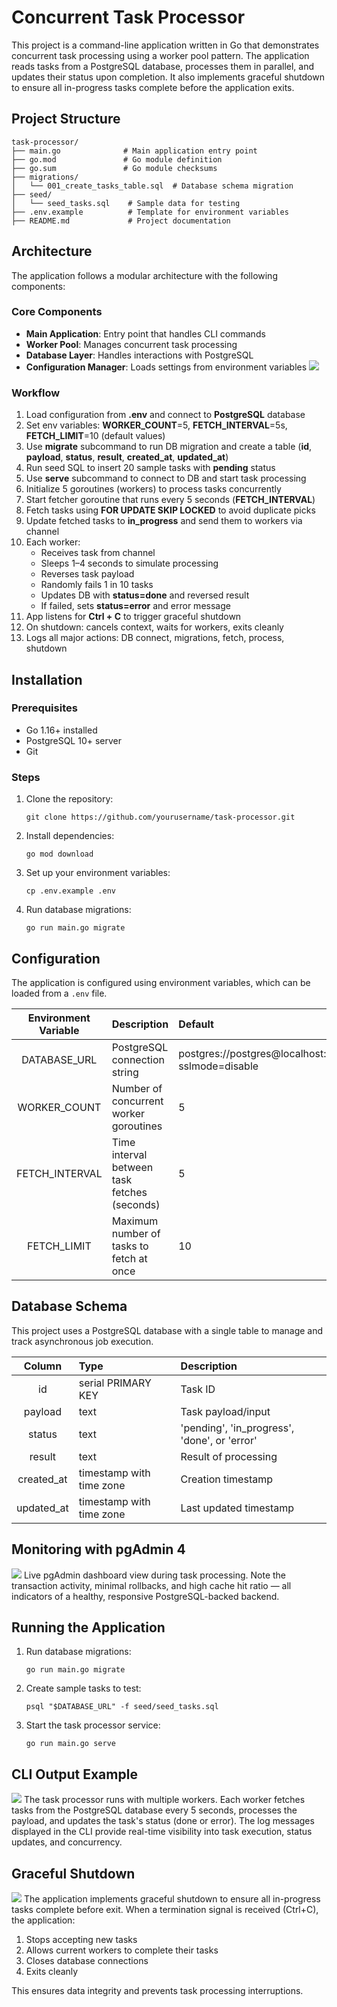 # Concurrent Task Processor

This project is a command-line application written in Go that demonstrates concurrent task processing using a worker pool pattern. The application reads tasks from a PostgreSQL database, processes them in parallel, and updates their status upon completion. It also implements graceful shutdown to ensure all in-progress tasks complete before the application exits.

## Project Structure

```
task-processor/
├── main.go              # Main application entry point
├── go.mod               # Go module definition
├── go.sum               # Go module checksums
├── migrations/
│   └── 001_create_tasks_table.sql  # Database schema migration
├── seed/
│   └── seed_tasks.sql    # Sample data for testing
├── .env.example          # Template for environment variables
├── README.md             # Project documentation
```

## Architecture

The application follows a modular architecture with the following components:

### Core Components

- **Main Application**: Entry point that handles CLI commands
- **Worker Pool**: Manages concurrent task processing
- **Database Layer**: Handles interactions with PostgreSQL
- **Configuration Manager**: Loads settings from environment variables
![](static/image-3.png)
### Workflow

1. Load configuration from **.env** and connect to **PostgreSQL** database
2. Set env variables: **WORKER_COUNT**=5, **FETCH_INTERVAL**=5s, **FETCH_LIMIT**=10 (default values)
3. Use **migrate** subcommand to run DB migration and create a table (**id**, **payload**, **status**, **result**, **created_at**, **updated_at**)
4. Run seed SQL to insert 20 sample tasks with **pending** status
5. Use **serve** subcommand to connect to DB and start task processing
6. Initialize 5 goroutines (workers) to process tasks concurrently
7. Start fetcher goroutine that runs every 5 seconds (**FETCH_INTERVAL**)
8. Fetch tasks using **FOR UPDATE SKIP LOCKED** to avoid duplicate picks
9. Update fetched tasks to **in_progress** and send them to workers via channel
10. Each worker:
    - Receives task from channel
    - Sleeps 1–4 seconds to simulate processing
    - Reverses task payload
    - Randomly fails 1 in 10 tasks
    - Updates DB with **status=done** and reversed result
    - If failed, sets **status=error** and error message
11. App listens for **Ctrl + C** to trigger graceful shutdown
12. On shutdown: cancels context, waits for workers, exits cleanly
13. Logs all major actions: DB connect, migrations, fetch, process, shutdown

## Installation

### Prerequisites

- Go 1.16+ installed
- PostgreSQL 10+ server
- Git

### Steps

1. Clone the repository:
   ```
   git clone https://github.com/yourusername/task-processor.git
   ```

2. Install dependencies:
   ```
   go mod download
   ```

3. Set up your environment variables:
   ```
   cp .env.example .env
   ```

4. Run database migrations:
   ```
   go run main.go migrate
   ```

## Configuration

The application is configured using environment variables, which can be loaded from a `.env` file.

| Environment Variable | Description | Default |
|:-------------------:|:------------|:--------|
| DATABASE_URL | PostgreSQL connection string | postgres://postgres@localhost:5432/taskprocessor?sslmode=disable |
| WORKER_COUNT | Number of concurrent worker goroutines | 5 |
| FETCH_INTERVAL | Time interval between task fetches (seconds) | 5 |
| FETCH_LIMIT | Maximum number of tasks to fetch at once | 10 |

## Database Schema

This project uses a PostgreSQL database with a single table to manage and track asynchronous job execution.

| Column | Type | Description |
|:------:|:-----|:------------|
| id | serial PRIMARY KEY | Task ID |
| payload | text | Task payload/input |
| status | text | 'pending', 'in_progress', 'done', or 'error' |
| result | text | Result of processing |
| created_at | timestamp with time zone | Creation timestamp |
| updated_at | timestamp with time zone | Last updated timestamp |

## Monitoring with pgAdmin 4
![](static/image-4.png)
Live pgAdmin dashboard view during task processing. Note the transaction activity, minimal rollbacks, and high cache hit ratio — all indicators of a healthy, responsive PostgreSQL-backed backend.

## Running the Application

1. Run database migrations:
   ```
   go run main.go migrate
   ```

2. Create sample tasks to test:
   ```
   psql "$DATABASE_URL" -f seed/seed_tasks.sql
   ```

3. Start the task processor service:
   ```
   go run main.go serve
   ```

## CLI Output Example
![](static/image-1.png)
The task processor runs with multiple workers. Each worker fetches tasks from the PostgreSQL database every 5 seconds, processes the payload, and updates the task's status (done or error). The log messages displayed in the CLI provide real-time visibility into task execution, status updates, and concurrency.

## Graceful Shutdown
![](static/image-2.png)
The application implements graceful shutdown to ensure all in-progress tasks complete before exit. When a termination signal is received (Ctrl+C), the application:

1. Stops accepting new tasks
2. Allows current workers to complete their tasks
3. Closes database connections
4. Exits cleanly

This ensures data integrity and prevents task processing interruptions.
